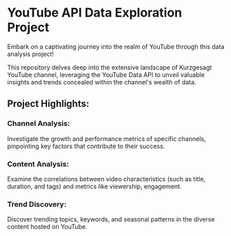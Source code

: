 # YouTube API Data Exploration Project

Embark on a captivating journey into the realm of YouTube through this data analysis project!

This repository delves deep into the extensive landscape of Kurzgesagt YouTube channel, leveraging the YouTube Data API to unveil valuable insights and trends concealed within the channel's wealth of data.

## Project Highlights:

### Channel Analysis:
  Investigate the growth and performance metrics of specific channels, pinpointing key factors that contribute to their success.

### Content Analysis:
  Examine the correlations between video characteristics (such as title, duration, and tags) and metrics like viewership, engagement.

### Trend Discovery:
  Discover trending topics, keywords, and seasonal patterns in the diverse content hosted on YouTube.
